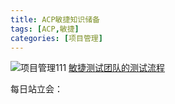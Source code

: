 ```yaml
---
title: ACP敏捷知识储备
tags: [ACP,敏捷]
categories: [项目管理]
---
```

![项目管理111](/pmp/项目管理111.png "项目管理111")
[敏捷测试团队的测试流程](https://www.cnblogs.com/testertechnology/p/10974959.html)

每日站立会：
